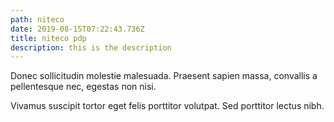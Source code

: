 ```yaml
---
path: niteco
date: 2019-08-15T07:22:43.736Z
title: niteco pdp
description: this is the description
---
```

Donec sollicitudin molestie malesuada. Praesent sapien massa, convallis a pellentesque nec, egestas non nisi.



Vivamus suscipit tortor eget felis porttitor volutpat. Sed porttitor lectus nibh.
